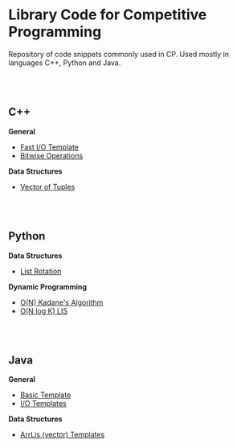 # Library Code for Competitive Programming
Repository of code snippets commonly used in CP. 
Used mostly in languages C++, Python and Java.

<br></br>
## C++
**General**
- <a  href="Archives/fast-template.cpp">Fast I/O Template</a>
- <a  href="Archives/bitwise-reference.cpp">Bitwise Operations</a>

**Data Structures**
- <a  href="Archives/vector-tuple-sort.cpp">Vector of Tuples</a>

<br></br>
## Python
**Data Structures**
- <a  href="Archives/basic_ds_reference.py">List Rotation</a>

**Dynamic Programming**
- <a  href="Archives/kadane.py">O(N) Kadane's Algorithm</a>
- <a  href="Archives/LIS.py">O(N log K) LIS</a>

<br></br>
## Java
**General**
- <a  href="Archives/template.java">Basic Template</a>
- <a  href="Archives/io_reference.java">I/O Templates</a>

**Data Structures**
- <a  href="Archives/basic_ds_reference">ArrLis (vector) Templates</a>




